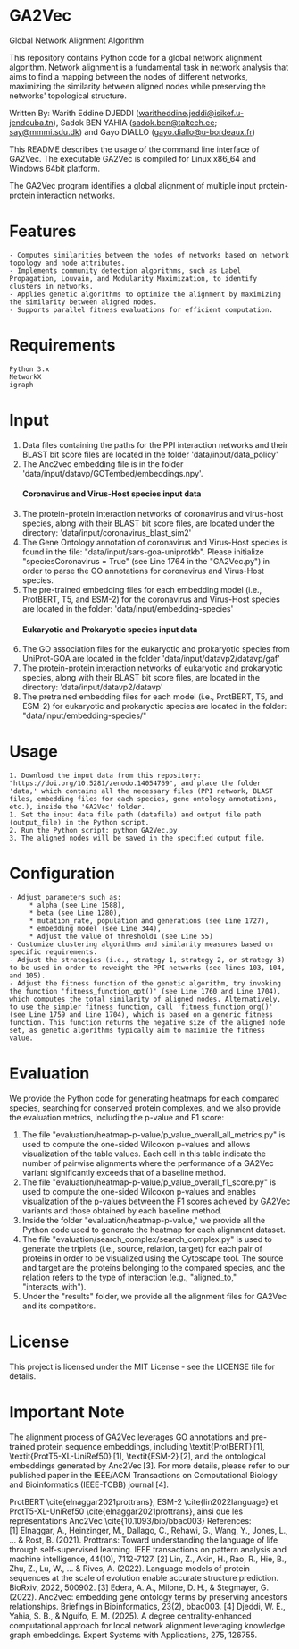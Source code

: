 # GA2Vec
Global Network Alignment Algorithm

This repository contains Python code for a global network alignment algorithm.
Network alignment is a fundamental task in network analysis that aims 
to find a mapping between the nodes of different networks, maximizing the similarity between aligned nodes while preserving the networks' topological structure.

Written By: Warith Eddine DJEDDI (waritheddine.jeddi@isikef.u-jendouba.tn),
            Sadok BEN YAHIA (sadok.ben@taltech.ee; say@mmmi.sdu.dk) and
            Gayo DIALLO (gayo.diallo@u-bordeaux.fr)

This README describes the usage of the command line interface of GA2Vec. 
The executable GA2Vec is compiled for Linux x86_64 and Windows 64bit platform.


The GA2Vec program identifies a global alignment of multiple input protein-protein interaction networks. 

# Features

    - Computes similarities between the nodes of networks based on network topology and node attributes.
    - Implements community detection algorithms, such as Label Propagation, Louvain, and Modularity Maximization, to identify clusters in networks.
    - Applies genetic algorithms to optimize the alignment by maximizing the similarity between aligned nodes.
    - Supports parallel fitness evaluations for efficient computation.
    
# Requirements

    Python 3.x
    NetworkX
    igraph

# Input
1) Data files containing the paths for the PPI interaction networks and their BLAST bit score files are located in the folder 'data/input/data_policy'
2) The Anc2vec embedding file is in the folder 'data/input/datavp/GOTembed/embeddings.npy'.
    #### Coronavirus and Virus-Host species input data
3) The protein-protein interaction networks of coronavirus and virus-host species, along with their BLAST bit score files, are located under the directory: 'data/input/coronavirus_blast_sim2'
4) The Gene Ontology annotation of coronavirus and Virus-Host species is found in the file: "data/input/sars-goa-uniprotkb". Please initialize "speciesCoronavirus = True" (see Line 1764 in the "GA2Vec.py") in order to parse the GO annotations for coronavirus and Virus-Host species.
5) The pre-trained embedding files for each embedding model (i.e., ProtBERT, T5, and ESM-2) for the coronavirus and Virus-Host species are located in the folder: 'data/input/embedding-species'
    #### Eukaryotic and Prokaryotic species input data
6) The GO association files for the eukaryotic and prokaryotic species from UniProt-GOA are located in the folder 'data/input/datavp2/datavp/gaf'
7) The protein-protein interaction networks of eukaryotic and prokaryotic species, along with their BLAST bit score files, are located in the directory: 'data/input/datavp2/datavp'
8) The pretrained embedding files for each model (i.e., ProtBERT, T5, and ESM-2) for eukaryotic and prokaryotic species are located in the folder: "data/input/embedding-species/"

# Usage
    1. Download the input data from this repository: "https://doi.org/10.5281/zenodo.14054769", and place the folder 'data,' which contains all the necessary files (PPI network, BLAST files, embedding files for each species, gene ontology annotations, etc.), inside the 'GA2Vec' folder.
    1. Set the input data file path (datafile) and output file path (output_file) in the Python script.
    2. Run the Python script: python GA2Vec.py
    3. The aligned nodes will be saved in the specified output file.

# Configuration

    - Adjust parameters such as:
         * alpha (see Line 1588), 
         * beta (see Line 1280), 
         * mutation_rate, population and generations (see Line 1727), 
         * embedding model (see Line 344),
         * Adjust the value of threshold1 (see Line 55)
    - Customize clustering algorithms and similarity measures based on specific requirements.
    - Adjust the strategies (i.e., strategy 1, strategy 2, or strategy 3) to be used in order to reweight the PPI networks (see lines 103, 104, and 105).
    - Adjust the fitness function of the genetic algorithm, try invoking the function 'fitness_function_opt()' (see Line 1760 and Line 1704), which computes the total similarity of aligned nodes. Alternatively, to use the simpler fitness function, call 'fitness_function_org()' (see Line 1759 and Line 1704), which is based on a generic fitness function. This function returns the negative size of the aligned node set, as genetic algorithms typically aim to maximize the fitness value.
# Evaluation
We provide the Python code for generating heatmaps for each compared species, searching for conserved protein complexes, and we also provide the evaluation metrics, including the p-value and F1 score:
1) The file "evaluation/heatmap-p-value/p_value_overall_all_metrics.py" is used to compute the one-sided Wilcoxon p-values and allows visualization of the table values. Each cell in this table indicate the number of pairwise alignments where the performance of a GA2Vec variant significantly exceeds that of a baseline method. 
2) The file "evaluation/heatmap-p-value/p_value_overall_f1_score.py" is used to compute the one-sided Wilcoxon p-values and enables visualization of the p-values between the F1 scores achieved by GA2Vec variants and those obtained by each baseline method.
3) Inside the folder "evaluation/heatmap-p-value," we provide all the Python code used to generate the heatmap for each alignment dataset. 
4) The file "evaluation/search_complex/search_complex.py" is used to generate the triplets (i.e., source, relation, target) for each pair of proteins in order to be visualized using the Cytoscape tool. The source and target are the proteins belonging to the compared species, and the relation refers to the type of interaction (e.g., "aligned_to," "interacts_with"). 
5) Under the "results" folder, we provide all the alignment files for GA2Vec and its competitors.
# License

This project is licensed under the MIT License - see the LICENSE file for details.

# Important Note
The alignment process of GA2Vec leverages GO annotations and pre-trained protein sequence embeddings, including \textit{ProtBERT} [1], \textit{ProtT5-XL-UniRef50} [1], \textit{ESM-2} [2], and the ontological embeddings generated by Anc2Vec [3]. For more details, please refer to our published paper in the IEEE/ACM Transactions on Computational Biology and Bioinformatics (IEEE-TCBB) journal [4].

ProtBERT \cite{elnaggar2021prottrans}, ESM-2 \cite{lin2022language} et ProtT5-XL-UniRef50 \cite{elnaggar2021prottrans}, ainsi que les représentations Anc2Vec \cite{10.1093/bib/bbac003} 
 References:  
   [1] Elnaggar, A., Heinzinger, M., Dallago, C., Rehawi, G., Wang, Y., Jones, L., ... & Rost, B. (2021). Prottrans: Toward understanding the language of life through self-supervised learning. IEEE transactions on pattern analysis and machine intelligence, 44(10), 7112-7127.
   [2] Lin, Z., Akin, H., Rao, R., Hie, B., Zhu, Z., Lu, W., ... & Rives, A. (2022). Language models of protein sequences at the scale of evolution enable accurate structure prediction. BioRxiv, 2022, 500902.
   [3] Edera, A. A., Milone, D. H., & Stegmayer, G. (2022). Anc2vec: embedding gene ontology terms by preserving ancestors relationships. Briefings in Bioinformatics, 23(2), bbac003.
   [4] Djeddi, W. E., Yahia, S. B., & Nguifo, E. M. (2025). A degree centrality-enhanced computational approach for local network alignment leveraging knowledge graph embeddings. Expert Systems with Applications, 275, 126755.
   





